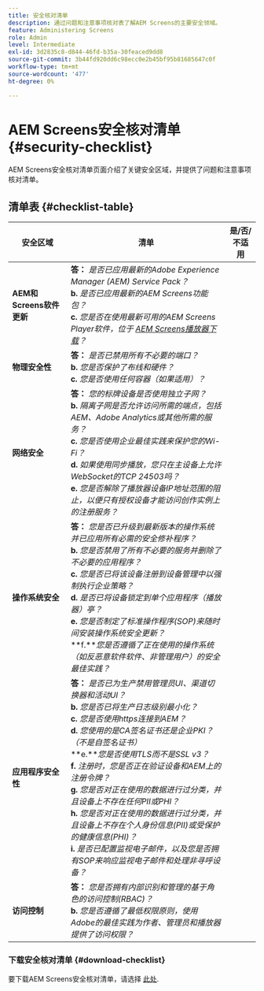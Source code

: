 ```yaml
---
title: 安全核对清单
description: 通过问题和注意事项核对表了解AEM Screens的主要安全领域。
feature: Administering Screens
role: Admin
level: Intermediate
exl-id: 3d2835c8-d844-46fd-b35a-30feaced9dd8
source-git-commit: 3b44fd920dd6c98ecc0e2b45bf95b81685647c0f
workflow-type: tm+mt
source-wordcount: '477'
ht-degree: 0%

---
```


# AEM Screens安全核对清单  {#security-checklist}

AEM Screens安全核对清单页面介绍了关键安全区域，并提供了问题和注意事项核对清单。

## 清单表 {#checklist-table}

| **安全区域** | **清单** | **是/否/不适用** |
|---|---|---|
| **AEM和Screens软件更新** | **答：** *是否已应用最新的Adobe Experience Manager (AEM) Service Pack？* <br>**b.** *是否已应用最新的AEM Screens功能包？* <br>**c.** *您是否在使用最新可用的AEM Screens Player软件，位于 [AEM Screens播放器下载](https://download.macromedia.com/screens/)？* |
| **物理安全性** | **答：** *是否已禁用所有不必要的端口？* <br>**b.** *您是否保护了布线和硬件？* <br>**c.** *您是否使用任何容器（如果适用）？* |
| **网络安全** | **答：** *您的标牌设备是否使用独立子网？* <br>**b.** *隔离子网是否允许访问所需的端点，包括AEM、Adobe Analytics或其他所需的服务？* <br>**c.** *您是否使用企业最佳实践来保护您的Wi-Fi？* <br>**d.** *如果使用同步播放，您只在主设备上允许WebSocket的TCP 24503吗？* <br>**e.** *您是否解除了播放器设备IP地址范围的阻止，以便只有授权设备才能访问创作实例上的注册服务？* |
| **操作系统安全** | **答：** *您是否已升级到最新版本的操作系统并已应用所有必需的安全修补程序？* <br>**b.** *您是否禁用了所有不必要的服务并删除了不必要的应用程序？* <br>**c.** *您是否已将该设备注册到设备管理中以强制执行企业策略？* <br>**d.** *是否已将设备锁定到单个应用程序（播放器）亭？* <br>**e.** *您是否制定了标准操作程序(SOP)来随时间安装操作系统安全更新？*<br>**f.***您是否遵循了正在使用的操作系统（如反恶意软件软件、非管理用户）的安全最佳实践？* |
| **应用程序安全性** | **答：** *是否已为生产禁用管理员UI、渠道切换器和活动UI？* <br>**b.** *您是否已将生产日志级别最小化？* <br>**c.** *您是否使用https连接到AEM？* <br>**d.** *您使用的是CA签名证书还是企业PKI？ （不是自签名证书）*<br>**e.***您是否使用TLS而不是SSL v3？*<br>**f.** *注册时，您是否正在验证设备和AEM上的注册令牌？*<br> **g.** *您是否对正在使用的数据进行过分类，并且设备上不存在任何PII或PHI？*<br> **h.** *您是否对正在使用的数据进行过分类，并且设备上不存在个人身份信息(PII)或受保护的健康信息(PHI)？*<br> **i.** *是否已配置监视电子邮件，以及您是否拥有SOP来响应监视电子邮件和处理非寻呼设备？* |
| **访问控制** | **答：** *您是否拥有内部识别和管理的基于角色的访问控制(RBAC)？* <br>**b.** *您是否遵循了最低权限原则，使用Adobe的最佳实践为作者、管理员和播放器提供了访问权限？* |

### 下载安全核对清单 {#download-checklist}

要下载AEM Screens安全核对清单，请选择 [此处](/help/user-guide/assets/AEMScreens-SecurityChecklist.pdf).
